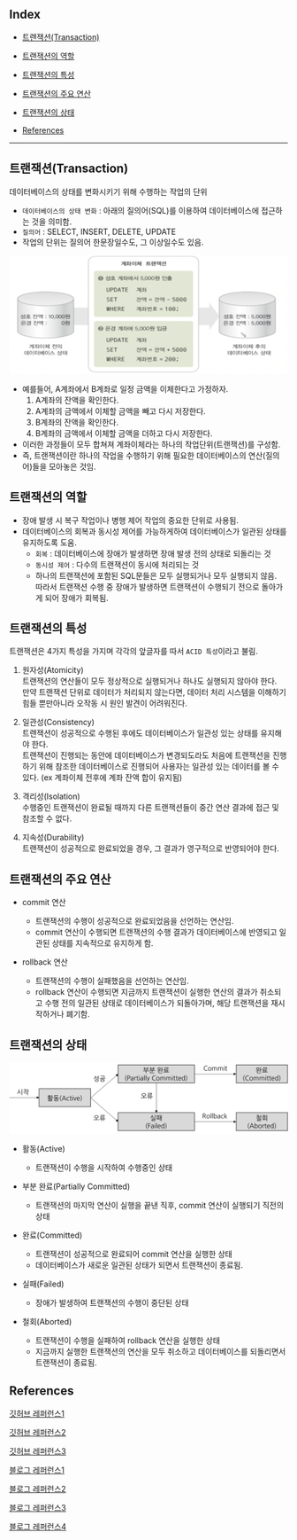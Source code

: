 ## Index

- [트랜잭션(Transaction)](#트랜잭션(Transaction))

- [트랜잭션의 역할](#트랜잭션의-역할)

- [트랜잭션의 특성](#트랜잭션의-특성)

- [트랜잭션의 주요 연산](#트랜잭션의-주요-연산)

- [트랜잭션의 상태](#트랜잭션의-상태)

- [References](#References)

---

## 트랜잭션(Transaction)

데이터베이스의 상태를 변화시키기 위해 수행하는 작업의 단위

- `데이터베이스의 상태 변화` : 아래의 질의어(SQL)를 이용하여 데이터베이스에 접근하는 것을 의미함.
- `질의어` : SELECT, INSERT, DELETE, UPDATE
- 작업의 단위는 질의어 한문장일수도, 그 이상일수도 있음.
    
![account-transfer.png](account-transfer.png)

- 예를들어, A계좌에서 B계좌로 일정 금액을 이체한다고 가정하자.
    1. A계좌의 잔액을 확인한다.
    2. A계좌의 금액에서 이체할 금액을 빼고 다시 저장한다.
    3. B계좌의 잔액을 확인한다.
    4. B계좌의 금액에서 이체할 금액을 더하고 다시 저장한다.
- 이러한 과정들이 모두 합쳐져 계좌이체라는 하나의 작업단위(트랜잭션)를 구성함.
- 즉, 트랜잭션이란 하나의 작업을 수행하기 위해 필요한 데이터베이스의 연산(질의어)들을 모아놓은 것임.
    

## 트랜잭션의 역할

- 장애 발생 시 복구 작업이나 병행 제어 작업의 중요한 단위로 사용됨.
- 데이터베이스의 회복과 동시성 제어를 가능하게하여 데이터베이스가 일관된 상태를 유지하도록 도움.
    - `회복` : 데이터베이스에 장애가 발생하면 장애 발생 전의 상태로 되돌리는 것
    - `동시성 제어` : 다수의 트랜잭션이 동시에 처리되는 것
    - 하나의 트랜잭션에 포함된 SQL문들은 모두 실행되거나 모두 실행되지 않음.<br/> 
    따라서 트랜잭션 수행 중 장애가 발생하면 트랜잭션이 수행되기 전으로 돌아가게 되어 장애가 회복됨.


## 트랜잭션의 특성
    
트랜잭션은 4가지 특성을 가지며 각각의 앞글자를 따서 `ACID 특성`이라고 불림.

1. 원자성(Atomicity)<br/>
    트랜잭션의 연산들이 모두 정상적으로 실행되거나 하나도 실행되지 않아야 한다.<br/>
    만약 트랜잭션 단위로 데이터가 처리되지 않는다면, 데이터 처리 시스템을 이해하기 힘들 뿐만아니라 오작동 시 원인 발견이 어려워진다.

2. 일관성(Consistency)<br/> 
    트랜잭션이 성공적으로 수행된 후에도 데이터베이스가 일관성 있는 상태를 유지해야 한다.<br/> 
    트랜잭션이 진행되는 동안에 데이터베이스가 변경되도라도 처음에 트랜잭션을 진행하기 위해 참조한 데이터베이스로 진행되어 사용자는 일관성 있는 데이터를 볼 수 있다. (ex 계좌이체 전후에 계좌 잔액 합이 유지됨)

3. 격리성(Isolation)<br/> 
    수행중인 트랜잭션이 완료될 때까지 다른 트랜잭션들이 중간 연산 결과에 접근 및 참조할 수 없다.

4. 지속성(Durability)<br/> 
    트랜잭션이 성공적으로 완료되었을 경우, 그 결과가 영구적으로 반영되어야 한다.


## 트랜잭션의 주요 연산

- commit 연산<br/> 
    - 트랜잭션의 수행이 성공적으로 완료되었음을 선언하는 연산임.<br/> 
    - commit 연산이 수행되면 트랜잭션의 수행 결과가 데이터베이스에 반영되고 일관된 상태를 지속적으로 유지하게 함.

- rollback 연산<br/> 
    - 트랜잭션의 수행이 실패했음을 선언하는 연산임.<br/> 
    - rollback 연산이 수행되면 지금까지 트랜잭션이 실행한 연산의 결과가 취소되고 수행 전의 일관된 상태로 데이터베이스가 되돌아가며, 해당 트랜잭션을 재시작하거나 폐기함.


## 트랜잭션의 상태
    
![transaction-status.png](transaction-status.png)

- 활동(Active)<br/> 
    - 트랜잭션이 수행을 시작하여 수행중인 상태

- 부분 완료(Partially Committed)<br/> 
    - 트랜잭션의 마지막 연산이 실행을 끝낸 직후, commit 연산이 실행되기 직전의 상태

- 완료(Committed)<br/> 
    - 트랜잭션이 성공적으로 완료되어 commit 연산을 실행한 상태<br/> 
    - 데이터베이스가 새로운 일관된 상태가 되면서 트랜잭션이 종료됨.

- 실패(Failed)<br/> 
    - 장애가 발생하여 트랜잭션의 수행이 중단된 상태

- 철회(Aborted)<br/> 
    - 트랜잭션이 수행을 실패하여 rollback 연산을 실행한 상태<br/> 
    - 지금까지 실행한 트랜잭션의 연산을 모두 취소하고 데이터베이스를 되돌리면서 트랜잭션이 종료됨.


## References

[깃허브 레퍼런스1](https://github.com/gyoogle/tech-interview-for-developer/blob/master/Computer%20Science/Database/Transaction.md)

[깃허브 레퍼런스2](https://github.com/WeareSoft/tech-interview/blob/master/contents/db.md#%ED%8A%B8%EB%9E%9C%EC%9E%AD%EC%85%98%EC%9D%B4%EB%9E%80)

[깃허브 레퍼런스3](https://github.com/shinhee-rebecca/2022-cs-study/blob/main/Database/integrity%2C%20transaction%2C%20deadlock.md#%ED%8A%B8%EB%9E%9C%EC%9E%AD%EC%85%98)

[블로그 레퍼런스1](https://mommoo.tistory.com/62)

[블로그 레퍼런스2](https://coding-factory.tistory.com/226)

[블로그 레퍼런스3](https://wonit.tistory.com/462)

[블로그 레퍼런스4](https://cocoon1787.tistory.com/808)